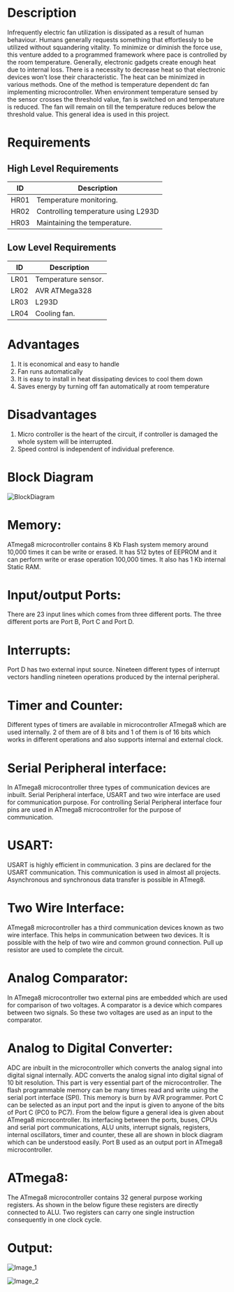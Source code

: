 # Description
   Infrequently electric fan utilization is dissipated as a result of human behaviour. Humans generally requests something that effortlessly to be utilized without squandering vitality. To minimize or diminish the force use, this venture added to a programmed framework where pace is controlled by the room temperature.
   Generally, electronic gadgets create enough heat due to internal loss. There is a necessity to decrease heat so that electronic devices won’t lose their characteristic. The heat can be minimized in various methods. One of the method is temperature dependent dc fan implementing microcontroller. When environment temperature sensed by the sensor crosses the threshold value, fan is switched on and temperature is reduced. The fan will remain on till the temperature reduces below the threshold value. This general idea is used in this project.

# Requirements
## High Level Requirements
| ID | Description | 
| --- | --- | 
| HR01 | Temperature monitoring.  | 
| HR02 | Controlling temperature using L293D | 
| HR03 | Maintaining the temperature. | 

## Low Level Requirements
| ID | Description | 
| --- | --- | 
| LR01 | Temperature sensor. | 
| LR02 | AVR ATMega328 | 
| LR03 | L293D | 
| LR04 | Cooling fan. | 

# Advantages
1. It is economical and easy to handle
2. Fan runs automatically
3. It is easy to install in heat dissipating devices to cool them down
4. Saves energy by turning off fan automatically at room temperature

# Disadvantages
1. Micro controller is the heart of the circuit, if controller is damaged the whole system will be interrupted.
2. Speed control is independent of individual preference.

# Block Diagram
![BlockDiagram](https://github.com/nithin210/M2-EmbSys/blob/c58d8c9c9c4622ed30df9f080114df4628614329/Project/5_Report/BlockDiagram.jpeg)

# Memory: 
ATmega8 microcontroller contains 8 Kb Flash system memory around 10,000 times it can be write or 
erased.
It has 512 bytes of EEPROM and it can perform write or erase operation 100,000 times.
It also has 1 Kb internal Static RAM.

# Input/output Ports:
There are 23 input lines which comes from three different ports. The three different ports are Port B, Port 
C and Port D.

# Interrupts:
Port D has two external input source. Nineteen different types of interrupt vectors handling nineteen 
operations produced by the internal peripheral.

# Timer and Counter:
Different types of timers are available in microcontroller ATmega8 which are used internally. 2 of them 
are of 8 bits and 1 of them is of 16 bits which works in different operations and also supports internal 
and external clock.

# Serial Peripheral interface:
In ATmega8 microcontroller three types of communication devices are inbuilt. Serial Peripheral 
interface, USART and two wire interface are used for communication purpose. For controlling Serial 
Peripheral interface four pins are used in ATmega8 microcontroller for the purpose of communication.

# USART:
USART is highly efficient in communication. 3 pins are declared for the USART communication. This 
communication is used in almost all projects. Asynchronous and synchronous data transfer is possible in 
ATmeg8.

# Two Wire Interface:
ATmega8 microcontroller has a third communication devices known as two wire interface. This helps in
communication between two devices. It is possible with the help of two wire and common ground 
connection. Pull up resistor are used to complete the circuit.

# Analog Comparator:
In ATmega8 microcontroller two external pins are embedded which are used for comparison of two 
voltages. A comparator is a device which compares between two signals. So these two voltages are used 
as an input to the comparator.

# Analog to Digital Converter:
ADC are inbuilt in the microcontroller which converts the analog signal into digital signal internally. 
ADC converts the analog signal into digital signal of 10 bit resolution. This part is very essential part of 
the microcontroller.
The flash programmable memory can be many times read and write using the serial port interface (SPI). 
This memory is burn by AVR programmer. Port C can be selected as an input port and the input is given 
to anyone of the bits of Port C (PC0 to PC7). 
From the below figure a general idea is given about ATmega8 microcontroller. Its interfacing between
the ports, buses, CPUs and serial port communications, ALU units, interrupt signals, registers, internal 
oscillators, timer and counter, these all are shown in block diagram which can be understood easily. Port 
B used as an output port in ATmega8 microcontroller.

# ATmega8:
The ATmega8 microcontroller contains 32 general purpose working registers. As shown in the below 
figure these registers are directly connected to ALU. Two registers can carry one single instruction
consequently in one clock cycle.

# Output:
![Image_1](https://github.com/nithin210/M2-EmbSys/blob/5960f57a232b1cb8739e373e06ad361a4987e1d0/Project/5_Report/Image_1.PNG)

![Image_2](https://github.com/nithin210/M2-EmbSys/blob/b7b331bd498fcf1b44011aabb49f59d58b37be52/Project/5_Report/Image_2.png)
